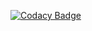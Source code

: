 
[![Codacy Badge](https://api.codacy.com/project/badge/Grade/c88b660fa25f4a4f8667254e008d3085)](https://app.codacy.com/app/izolot/edge-parser?utm_source=github.com&utm_medium=referral&utm_content=izolot/edge-parser&utm_campaign=Badge_Grade_Settings)

